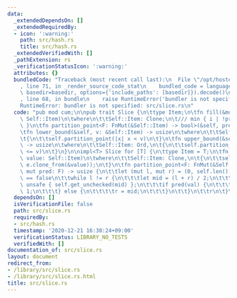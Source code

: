```yaml
---
data:
  _extendedDependsOn: []
  _extendedRequiredBy:
  - icon: ':warning:'
    path: src/hash.rs
    title: src/hash.rs
  _extendedVerifiedWith: []
  _pathExtension: rs
  _verificationStatusIcon: ':warning:'
  attributes: {}
  bundledCode: "Traceback (most recent call last):\n  File \"/opt/hostedtoolcache/Python/3.9.1/x64/lib/python3.9/site-packages/onlinejudge_verify/documentation/build.py\"\
    , line 71, in _render_source_code_stat\n    bundled_code = language.bundle(stat.path,\
    \ basedir=basedir, options={'include_paths': [basedir]}).decode()\n  File \"/opt/hostedtoolcache/Python/3.9.1/x64/lib/python3.9/site-packages/onlinejudge_verify/languages/user_defined.py\"\
    , line 68, in bundle\n    raise RuntimeError('bundler is not specified: {}'.format(path.as_posix()))\n\
    RuntimeError: bundler is not specified: src/slice.rs\n"
  code: "pub mod cum;\n\npub trait Slice {\n\ttype Item;\n\tfn fill(&mut self, value:\
    \ Self::Item)\n\twhere\n\t\tSelf::Item: Clone;\n\t/// min { i | !pred(arr[i])\
    \ }\n\tfn partition_point<F: FnMut(&Self::Item) -> bool>(&self, pred: F) -> usize;\n\
    \tfn lower_bound(&self, v: &Self::Item) -> usize\n\twhere\n\t\tSelf::Item: Ord,\n\
    \t{\n\t\tself.partition_point(|x| x < v)\n\t}\n\tfn upper_bound(&self, v: &Self::Item)\
    \ -> usize\n\twhere\n\t\tSelf::Item: Ord,\n\t{\n\t\tself.partition_point(|x| x\
    \ <= v)\n\t}\n}\n\nimpl<T> Slice for [T] {\n\ttype Item = T;\n\tfn fill(&mut self,\
    \ value: Self::Item)\n\twhere\n\t\tSelf::Item: Clone,\n\t{\n\t\tself.iter_mut().for_each(|e|\
    \ e.clone_from(&value));\n\t}\n\tfn partition_point<F: FnMut(&Self::Item) -> bool>(&self,\
    \ mut pred: F) -> usize {\n\t\tlet (mut l, mut r) = (0, self.len()); // pred(self[r])\
    \ == false\n\t\twhile l != r {\n\t\t\tlet mid = (l + r) / 2;\n\t\t\tlet val =\
    \ unsafe { self.get_unchecked(mid) };\n\t\t\tif pred(val) {\n\t\t\t\tl = mid +\
    \ 1;\n\t\t\t} else {\n\t\t\t\tr = mid;\n\t\t\t}\n\t\t}\n\t\tr\n\t}\n}\n"
  dependsOn: []
  isVerificationFile: false
  path: src/slice.rs
  requiredBy:
  - src/hash.rs
  timestamp: '2020-12-21 16:30:24+09:00'
  verificationStatus: LIBRARY_NO_TESTS
  verifiedWith: []
documentation_of: src/slice.rs
layout: document
redirect_from:
- /library/src/slice.rs
- /library/src/slice.rs.html
title: src/slice.rs
---
```


